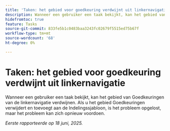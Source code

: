 ```yaml
---
title: 'Taken: het gebied voor goedkeuring verdwijnt uit linkernavigatie'
description: Wanneer een gebruiker een taak bekijkt, kan het gebied van Goedkeuringen van de linkernavigatie verdwijnen.
hidefromtoc: true
feature: Tasks
source-git-commit: 833fe5b1c0483baa3243fc02679f5515ed75b67f
workflow-type: tm+mt
source-wordcount: '68'
ht-degree: 0%

---
```



# Taken: het gebied voor goedkeuring verdwijnt uit linkernavigatie

Wanneer een gebruiker een taak bekijkt, kan het gebied van Goedkeuringen van de linkernavigatie verdwijnen. Als u het gebied Goedkeuringen verwijdert en toevoegt aan de Indelingssjabloon, is het probleem opgelost, maar het probleem kan zich opnieuw voordoen.

_Eerste rapporteerde op 18 juni, 2025._
